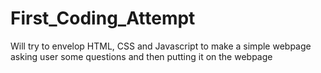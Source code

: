 # First_Coding_Attempt
Will try to envelop HTML, CSS and Javascript to make a simple webpage asking user some questions and then putting it on the webpage
